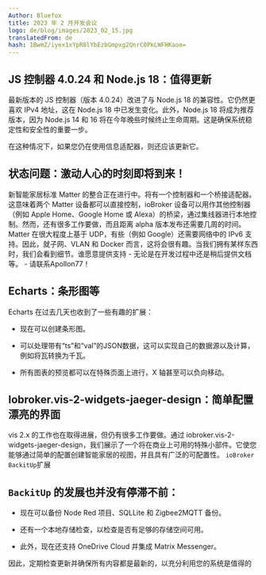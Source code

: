 ```yaml
---
Author: Bluefox
title: 2023 年 2 月开发会议
logo: de/blog/images/2023_02_15.jpg
translatedFrom: de
hash: 1BwmZ/iyex1xYpR8lYbEzbGmpxg2QnrC0PkLWFHKaoo=
---
```

## JS 控制器 4.0.24 和 Node.js 18：值得更新
<!-- SOURCE: 909729 ## JS 控制器 4.0.24 和 Node.js 18：值得更新 -->
最新版本的 JS 控制器（版本 4.0.24）改进了与 Node.js 18 的兼容性。它仍然更喜欢 IPv4 地址，这在 Node.js 18 中已发生变化。此外，Node.js 18 将成为推荐版本，因为 Node.js 14 和 16 将在今年晚些时候终止生命周期。这是确保系统稳定性和安全性的重要一步。
<!-- SOURCE: 584823 最新版本的 JS 控制器（版本 4.0.24）改进了与 Node.js 18 的兼容性。它仍然更喜欢 IPv4 地址，这在 Node.js 18 中已发生变化。此外，Node.js 18 将成为推荐版本，因为 Node.js 14 和 16 将在今年晚些时候终止生命周期。这是确保系统稳定性和安全性的重要一步。 -->

在这种情况下，如果您仍在使用信息适配器，则还应该更新它。
<!-- SOURCE: 552912 在这种情况下，如果您仍在使用信息适配器，则还应该更新它。 -->

## 状态问题：激动人心的时刻即将到来！
<!-- SOURCE: 391572 ## 状态问题：激动人心的时刻即将到来！ -->
新智能家居标准 Matter 的整合正在进行中。将有一个控制器和一个桥接适配器。这意味着两个 Matter 设备都可以直接控制，ioBroker 设备可以用作其他控制器（例如 Apple Home、Google Home 或 Alexa）的桥梁，通过集线器进行本地控制。然而，还有很多工作要做，而且距离 alpha 版本发布还需要几周的时间。 Matter 在很大程度上基于 UDP，有些（例如 Google）还需要网络中的 IPv6 支持。因此，就子网、VLAN 和 Docker 而言，这将会很有趣。当我们拥有某样东西时，我们会看到细节。谁愿意提供支持 - 无论是在开发过程中还是稍后提供文档等。 - 请联系Apollon77！
<!-- SOURCE: 214409 新智能家居标准 Matter 的整合正在进行中。将有一个控制器和一个桥接适配器。这意味着两个 Matter 设备都可以直接控制，ioBroker 设备可以用作其他控制器（例如 Apple Home、Google Home 或 Alexa）的桥梁，通过集线器进行本地控制。然而，还有很多工作要做，而且距离 alpha 版本发布还需要几周的时间。 Matter 在很大程度上基于 UDP，有些（例如 Google）还需要网络中的 IPv6 支持。因此，就子网、VLAN 和 Docker 而言，这将会很有趣。当我们拥有某样东西时，我们会看到细节。谁愿意提供支持 - 无论是在开发过程中还是稍后提供文档等。 - 请联系Apollon77！ -->

## Echarts：条形图等
<!-- SOURCE: 202863 ## Echarts：条形图等 -->
Echarts 在过去几天也收到了一些有趣的扩展：
<!-- SOURCE: 476449 Echarts 在过去几天也收到了一些有趣的扩展： -->

- 现在可以创建条形图。
<!-- SOURCE: 625848 - 现在可以创建条形图。 -->
- 可以处理带有“ts”和“val”的JSON数据，这可以实现自己的数据源以及计算，例如将瓦转换为千瓦。
<!-- SOURCE: 793104 - 可以处理带有“ts”和“val”的JSON数据，这可以实现自己的数据源以及计算，例如将瓦转换为千瓦。 -->
- 所有图表的预览都可以在特殊页面上进行，X 轴甚至可以负向移动。
<!-- SOURCE: 145190 - 所有图表的预览都可以在特殊页面上进行，X 轴甚至可以负向移动。 -->

## Iobroker.vis-2-widgets-jaeger-design：简单配置漂亮的界面
<!-- SOURCE: 74360 ## Iobroker.vis-2-widgets-jaeger-design：简单配置漂亮的界面 -->
vis 2.x 的工作也在取得进展，但仍有很多工作要做。通过 iobroker.vis-2-widgets-jaeger-design，我们展示了一个将在商业上可用的特殊小部件。它使您能够通过简单的配置创建智能家居的视图，并且具有广泛的可配置性。
`ioBroker BackitUp`扩展
<!-- SOURCE: 700450 vis 2.x 的工作也在取得进展，但仍有很多工作要做。通过 iobroker.vis-2-widgets-jaeger-design，我们展示了一个将在商业上可用的特殊小部件。它使您能够通过简单的配置创建智能家居的视图，并且具有广泛的可配置性。
§§SSSSS_0§§扩展 -->

## `BackitUp` 的发展也并没有停滞不前：
<!-- SOURCE: 256380 ## Auch die §§SSSSS_0§§-Entwicklung steht nicht still: -->
- 现在可以备份 Node Red 项目、SQLLite 和 Zigbee2MQTT 备份。
<!-- SOURCE: 208290 - 现在可以备份 Node Red 项目、SQLLite 和 Zigbee2MQTT 备份。 -->
- 还有一个本地存储检查，以检查是否有足够的存储空间可用。
<!-- SOURCE: 597961 - 还有一个本地存储检查，以检查是否有足够的存储空间可用。 -->
- 此外，现在还支持 OneDrive Cloud 并集成 Matrix Messenger。
<!-- SOURCE: 948083 - 此外，现在还支持 OneDrive Cloud 并集成 Matrix Messenger。 -->

因此，定期检查更新并确保所有内容都是最新的，以充分利用您的系统是值得的
<!-- SOURCE: 289413 因此，定期检查更新并确保所有内容都是最新的，以充分利用您的系统是值得的 -->